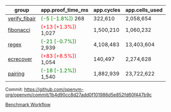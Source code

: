 | group | app.proof_time_ms | app.cycles | app.cells_used | leaf.proof_time_ms | leaf.cycles | leaf.cells_used |
| -- | -- | -- | -- | -- | -- | -- |
| [verify_fibair](https://github.com/openvm-org/openvm/blob/benchmark-results/benchmarks-pr/2126/verify_fibair-1b4d90cc8d27add0f101986d5e852fd60f447b9c.md) |<span style='color: green'>(-5 [-1.8%])</span> 268 |  322,610 |  2,058,654 |- | - | - |
| [fibonacci](https://github.com/openvm-org/openvm/blob/benchmark-results/benchmarks-pr/2126/fibonacci-1b4d90cc8d27add0f101986d5e852fd60f447b9c.md) |<span style='color: red'>(+13 [+1.3%])</span> 1,027 |  1,500,210 |  1,060,232 |- | - | - |
| [regex](https://github.com/openvm-org/openvm/blob/benchmark-results/benchmarks-pr/2126/regex-1b4d90cc8d27add0f101986d5e852fd60f447b9c.md) |<span style='color: green'>(-21 [-0.7%])</span> 2,939 |  4,108,483 |  13,403,604 |- | - | - |
| [ecrecover](https://github.com/openvm-org/openvm/blob/benchmark-results/benchmarks-pr/2126/ecrecover-1b4d90cc8d27add0f101986d5e852fd60f447b9c.md) |<span style='color: red'>(+83 [+8.5%])</span> 1,054 |  140,497 |  2,274,628 |- | - | - |
| [pairing](https://github.com/openvm-org/openvm/blob/benchmark-results/benchmarks-pr/2126/pairing-1b4d90cc8d27add0f101986d5e852fd60f447b9c.md) |<span style='color: green'>(-18 [-1.2%])</span> 1,540 |  1,882,939 |  23,722,622 |- | - | - |


Commit: https://github.com/openvm-org/openvm/commit/1b4d90cc8d27add0f101986d5e852fd60f447b9c

[Benchmark Workflow](https://github.com/openvm-org/openvm/actions/runs/17555566533)
